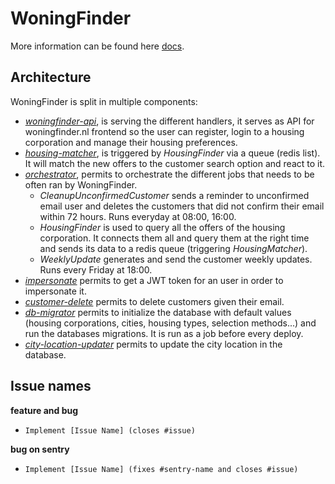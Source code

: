 # WoningFinder

More information can be found here [docs](docs/).

## Architecture

WoningFinder is split in multiple components:

- _[woningfinder-api](cmd/woningfinder-api)_, is serving the different handlers, it serves as API for woningfinder.nl frontend so the user can register, login to a housing corporation and manage their housing preferences.
- _[housing-matcher](cmd/housing-matcher)_, is triggered by _HousingFinder_ via a queue (redis list). It will match the new offers to the customer search option and react to it.
- _[orchestrator](cmd/orchestrator)_, permits to orchestrate the different jobs that needs to be often ran by WoningFinder.
  - _CleanupUnconfirmedCustomer_ sends a reminder to unconfirmed email user and deletes the customers that did not confirm their email within 72 hours. Runs everyday at 08:00, 16:00.
  - _HousingFinder_ is used to query all the offers of the housing corporation. It connects them all and query them at the right time and sends its data to a redis queue (triggering _HousingMatcher_).
  - _WeeklyUpdate_ generates and send the customer weekly updates. Runs every Friday at 18:00.
- _[impersonate](cmd/impersonate)_ permits to get a JWT token for an user in order to impersonate it.
- _[customer-delete](cmd/customer-delete)_ permits to delete customers given their email.
- _[db-migrator](cmd/db-migrator)_ permits to initialize the database with default values (housing corporations, cities, housing types, selection methods...) and run the databases migrations. It is run as a job before every deploy.
- _[city-location-updater](cmd/city-location-updater)_ permits to update the city location in the database.

## Issue names

**feature and bug**

- `Implement [Issue Name] (closes #issue)`

**bug on sentry**

- `Implement [Issue Name] (fixes #sentry-name and closes #issue)`
